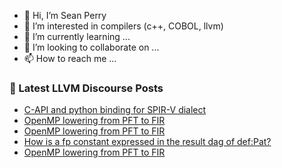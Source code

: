 - 👋 Hi, I’m Sean Perry
- 👀 I’m interested in compilers (c++, COBOL, llvm)
- 🌱 I’m currently learning ...
- 💞️ I’m looking to collaborate on ...
- 📫 How to reach me ...

<!---
s66perry/s66perry is a ✨ special ✨ repository because its `README.md` (this file) appears on your GitHub profile.
You can click the Preview link to take a look at your changes.
--->
### 📕 Latest LLVM Discourse Posts

<!-- DISCOURSE-LLVM:START -->
- [C-API and python binding for SPIR-V dialect](https://discourse.llvm.org/t/c-api-and-python-binding-for-spir-v-dialect/75783#post_2)
- [OpenMP lowering from PFT to FIR](https://discourse.llvm.org/t/openmp-lowering-from-pft-to-fir/75263?page=3#post_55)
- [OpenMP lowering from PFT to FIR](https://discourse.llvm.org/t/openmp-lowering-from-pft-to-fir/75263?page=3#post_54)
- [How is a fp constant expressed in the result dag of def:Pat?](https://discourse.llvm.org/t/how-is-a-fp-constant-expressed-in-the-result-dag-of-def-pat/75712#post_10)
- [OpenMP lowering from PFT to FIR](https://discourse.llvm.org/t/openmp-lowering-from-pft-to-fir/75263?page=3#post_53)
<!-- DISCOURSE-LLVM:END -->

